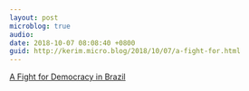 ```yaml
---
layout: post
microblog: true
audio: 
date: 2018-10-07 08:08:40 +0800
guid: http://kerim.micro.blog/2018/10/07/a-fight-for.html
---
```

[A Fight for Democracy in Brazil](http://cepr.net/publications/op-eds-columns/brazil-presidential-election-a-fight-for-democracy)
